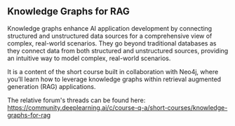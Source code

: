 ## Knowledge Graphs for RAG

Knowledge graphs enhance AI application development by connecting structured and unstructured data sources for a comprehensive view of complex, real-world scenarios. They go beyond traditional databases as they connect data from both structured and unstructured sources, providing an intuitive way to model complex, real-world scenarios.

It is a content of the short course built in collaboration with Neo4j, where you’ll learn how to leverage knowledge graphs within retrieval augmented generation (RAG) applications.

The relative forum's threads can be found here: https://community.deeplearning.ai/c/course-q-a/short-courses/knowledge-graphs-for-rag